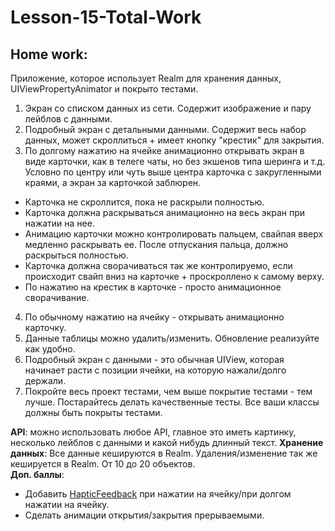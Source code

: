 # Lesson-15-Total-Work

## Home work: 

Приложение, которое использует Realm для хранения данных, UIViewPropertyAnimator и покрыто тестами. 

1. Экран со списком данных из сети. Содержит изображение и пару лейблов с данными. 
2. Подробный экран с детальными данными. Содержит весь набор данных, может скроллиться + имеет кнопку "крестик" для закрытия.
3. По долгому нажатию на ячейке анимационно открывать экран в виде карточки, как в телеге чаты, но без экшенов типа шеринга и т.д. Условно по центру или чуть выше центра карточка с закругленными краями, а экран за карточкой заблюрен. 
  * Карточка не скроллится, пока не раскрыли полностью. 
  * Карточка должна раскрываться анимационно на весь экран при нажатии на нее. 
  * Анимацию карточки можно контролировать пальцем, свайпая вверх медленно раскрывать ее. После отпускания пальца, должно   раскрыться полностью. 
  * Карточка должна сворачиваться так же контролируемо, если происходит свайп вниз на карточке + проскроллено к самому верху. 
  * По нажатию на крестик в карточке - просто анимационное сворачивание. 
4. По обычному нажатию на ячейку - открывать анимационно карточку.
5. Данные таблицы можно удалить/изменить. Обновление реализуйте как удобно.
6. Подробный экран с данными - это обычная UIView, которая начинает расти с позиции ячейки, на которую нажали/долго держали.
7. Покройте весь проект тестами, чем выше покрытие тестами - тем лучше. Постарайтесь делать качественные тесты. Все ваши классы должны быть покрыты тестами.

**API**: можно использовать любое API, главное это иметь картинку, несколько лейблов с данными и какой нибудь длинный текст. 
**Хранение данных**: Все данные кешируются в Realm. Удаления/изменение так же кешируется в Realm. От 10 до 20 объектов.   
**Доп. баллы**: 
* Добавить [HapticFeedback](https://developer.apple.com/design/human-interface-guidelines/ios/user-interaction/haptics/) при нажатии на ячейку/при долгом нажатии на ячейку. 
* Сделать анимации открытия/закрытия прерываемыми. 
